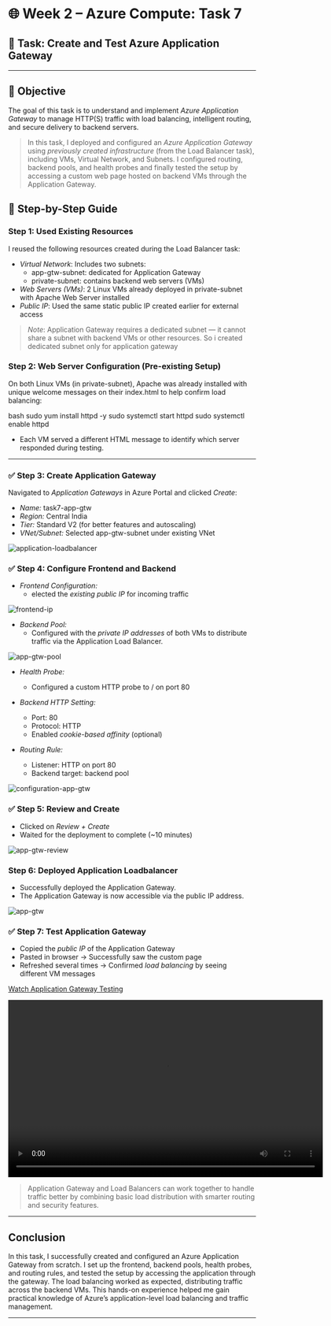 # 🌐 Week 2 – Azure Compute: Task 7

## 📌 Task: Create and Test Azure Application Gateway

---

## 🎯 Objective

The goal of this task is to understand and implement *Azure Application Gateway* to manage HTTP(S) traffic with load balancing, intelligent routing, and secure delivery to backend servers.

> In this task, I deployed and configured an *Azure Application Gateway* using *previously created infrastructure* (from the Load Balancer task), including VMs, Virtual Network, and Subnets. I configured routing, backend pools, and health probes and finally tested the setup by accessing a custom web page hosted on backend VMs through the Application Gateway.

## 🔧 Step-by-Step Guide

### Step 1: Used Existing Resources

I reused the following resources created during the Load Balancer task:

- *Virtual Network*: Includes two subnets:
  - app-gtw-subnet: dedicated for Application Gateway
  - private-subnet: contains backend web servers (VMs)
- *Web Servers (VMs)*: 2 Linux VMs already deployed in private-subnet with Apache Web Server installed
- *Public IP*: Used the same static public IP created earlier for external access

> *Note*: Application Gateway requires a dedicated subnet — it cannot share a subnet with backend VMs or other resources. So i created dedicated subnet only for application gateway

### Step 2: Web Server Configuration (Pre-existing Setup)

On both Linux VMs (in private-subnet), Apache was already installed with unique welcome messages on their index.html to help confirm load balancing:

bash
sudo yum install httpd -y
sudo systemctl start httpd
sudo systemctl enable httpd


- Each VM served a different HTML message to identify which server responded during testing.

---

### ✅ Step 3: Create Application Gateway

Navigated to *Application Gateways* in Azure Portal and clicked *Create*:

- *Name:* task7-app-gtw
- *Region:* Central India
- *Tier:* Standard V2 (for better features and autoscaling)
- *VNet/Subnet:* Selected app-gtw-subnet under existing VNet

![application-loadbalancer](./snapshots/task7-gtw.jpg)

### ✅ Step 4: Configure Frontend and Backend

- *Frontend Configuration:*
  - elected the *existing public IP* for incoming traffic

![frontend-ip](./snapshots/task7-frontendip.jpg)

- *Backend Pool:*
  - Configured with the *private IP addresses* of both VMs to distribute traffic via the Application Load Balancer.

![app-gtw-pool](./snapshots/task7-backend-pool.jpg)

- *Health Probe:*

  - Configured a custom HTTP probe to / on port 80

- *Backend HTTP Setting:*

  - Port: 80
  - Protocol: HTTP
  - Enabled *cookie-based affinity* (optional)

- *Routing Rule:*
  - Listener: HTTP on port 80
  - Backend target: backend pool

![configuration-app-gtw](./snapshots/task7-app-gtw-config.jpg)

### ✅ Step 5: Review and Create

- Clicked on *Review + Create*
- Waited for the deployment to complete (~10 minutes)

![app-gtw-review](./snapshots/task7-gtw-review.jpg)

### Step 6: Deployed Application Loadbalancer

- Successfully deployed the Application Gateway.
- The Application Gateway is now accessible via the public IP address.

![app-gtw](./snapshots/task7-app-gtw-deploy.jpg)

### ✅ Step 7: Test Application Gateway

- Copied the *public IP* of the Application Gateway
- Pasted in browser → Successfully saw the custom page
- Refreshed several times → Confirmed *load balancing* by seeing different VM messages

[Watch Application Gateway Testing](https://drive.google.com/file/d/1PYxqpVhif9LNPTK9FW3TBC0ZO7wrR5im/view?usp=sharing)

<video width="640" height="360" controls>
  <source src="https://drive.google.com/file/d/1PYxqpVhif9LNPTK9FW3TBC0ZO7wrR5im/view?usp=sharing" type="video/mp4">
</video>

> Application Gateway and Load Balancers can work together to handle traffic better by combining basic load distribution with smarter routing and security features.

---

## Conclusion

In this task, I successfully created and configured an Azure Application Gateway from scratch. I set up the frontend, backend pools, health probes, and routing rules, and tested the setup by accessing the application through the gateway. The load balancing worked as expected, distributing traffic across the backend VMs. This hands-on experience helped me gain practical knowledge of Azure’s application-level load balancing and traffic management.

---
